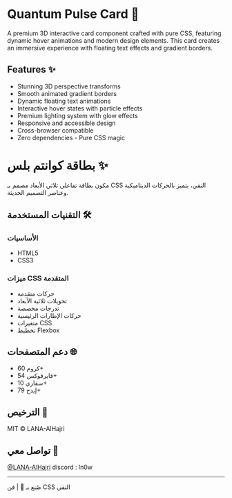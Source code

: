 # Quantum Pulse Card 🌟

A premium 3D interactive card component crafted with pure CSS, featuring dynamic hover animations and modern design elements. This card creates an immersive experience with floating text effects and gradient borders.

## Features ✨

- Stunning 3D perspective transforms
- Smooth animated gradient borders
- Dynamic floating text animations
- Interactive hover states with particle effects
- Premium lighting system with glow effects
- Responsive and accessible design
- Cross-browser compatible
- Zero dependencies - Pure CSS magic




# بطاقة كوانتم بلس ✨

مكون بطاقة تفاعلي ثلاثي الأبعاد مصمم بـ CSS النقي، يتميز بالحركات الديناميكية وعناصر التصميم الحديثة.

## التقنيات المستخدمة 🛠️

### الأساسيات
- HTML5
- CSS3

### ميزات CSS المتقدمة
- حركات متقدمة
- تحويلات ثلاثية الأبعاد
- تدرجات مخصصة
- حركات الإطارات الرئيسية
- متغيرات CSS
- تخطيط Flexbox

## دعم المتصفحات 🌐
- كروم 60+
- فايرفوكس 54+
- سفاري 10+
- إيدج 79+

## الترخيص 📄
MIT © LANA-AlHajri

## تواصل معي 🤝
[@LANA-AlHajri](https://github.com/LANA-AlHajri)
discord : ln0w

---
صُنع بـ 💜 | فن CSS النقي
